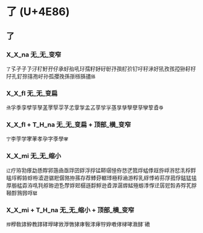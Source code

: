 # 了 (U+4E86)

## 了

### X_X_na 无_无_变窄
`了`孓孑子孒汓䄦䰵孖仔承虸孡吼㺭孺籽釨矷㝀㜿孭䑠㜾钌吇秄㴍好犼孜孩孲狲耔杍䦻孔釕孮㝆孢㞨孙孤孾㝃孫㝂槂猻孻`搎`

### X_X_fl 无_无_变扁
`焏`孚季孪孹筟孥䓝罦孯孠芓孞䨗㝁孟叾莩孧㜽䓧㫗孳孼孽孶孿箰孴`爳`

### X_X_fl + T_H_na 无_无_变扁 + 顶部_横_变窄
`㝋`李茡学宯䓔孝孕字斈學`窙`

### X_X_mi 无_无_缩小 
`辽`疗珔㔜痵勐愻賯郛䕖凾亟琈囝鋢浮捊锰鞯㻵㥛侟㤵㐢箛烰蜢㑧䞯斿㟊㳺恏㳶桴䴸䁅垺孵銌蜉栫㵫遊骣屘僝嗠拵蓀存荐鯚䒵轏㻑極稃㴠游粰乳綒悸袸荪㞌菰俘錳猛掹厚䑻艋孬洊啂㲗艀臶逰㐠孷娐覎樼遜馟䱐逊孴㴟潺㷞鯭殛蝣㳵惸䢊孱觃㝅孨殍芤脬䩯酻䳕㝈哹`驏`

### X_X_mi + T_H_na 无_无_缩小 + 顶部_横_变窄
`㩭`㰒敎誟䱆教踍硣㙾㫴敩㶅斆㹲庨斅涍痚牸㚺嘋侾㭳哮漖酵`䃝